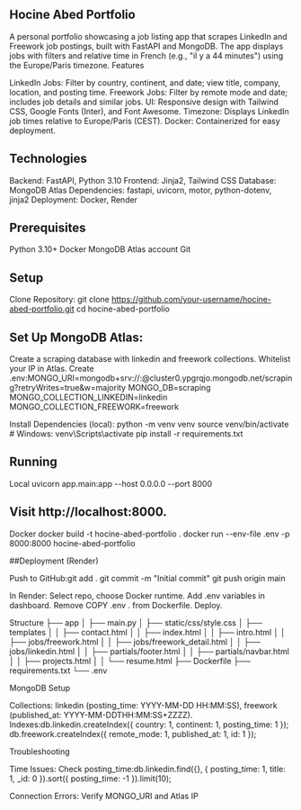## Hocine Abed Portfolio
A personal portfolio showcasing a job listing app that scrapes LinkedIn and Freework job postings, built with FastAPI and MongoDB. The app displays jobs with filters and relative time in French (e.g., "il y a 44 minutes") using the Europe/Paris timezone.
Features

LinkedIn Jobs: Filter by country, continent, and date; view title, company, location, and posting time.
Freework Jobs: Filter by remote mode and date; includes job details and similar jobs.
UI: Responsive design with Tailwind CSS, Google Fonts (Inter), and Font Awesome.
Timezone: Displays LinkedIn job times relative to Europe/Paris (CEST).
Docker: Containerized for easy deployment.

## Technologies

Backend: FastAPI, Python 3.10
Frontend: Jinja2, Tailwind CSS
Database: MongoDB Atlas
Dependencies: fastapi, uvicorn, motor, python-dotenv, jinja2
Deployment: Docker, Render

## Prerequisites

Python 3.10+
Docker
MongoDB Atlas account
Git

## Setup

Clone Repository:
git clone https://github.com/your-username/hocine-abed-portfolio.git
cd hocine-abed-portfolio


## Set Up MongoDB Atlas:

Create a scraping database with linkedin and freework collections.
Whitelist your IP in Atlas.
Create .env:MONGO_URI=mongodb+srv://<username>:<password>@cluster0.ypgrqjo.mongodb.net/scraping?retryWrites=true&w=majority
MONGO_DB=scraping
MONGO_COLLECTION_LINKEDIN=linkedin
MONGO_COLLECTION_FREEWORK=freework




Install Dependencies (local):
python -m venv venv
source venv/bin/activate  # Windows: venv\Scripts\activate
pip install -r requirements.txt



## Running
Local
uvicorn app.main:app --host 0.0.0.0 --port 8000

## Visit http://localhost:8000.
Docker
docker build -t hocine-abed-portfolio .
docker run --env-file .env -p 8000:8000 hocine-abed-portfolio

##Deployment (Render)

Push to GitHub:git add .
git commit -m "Initial commit"
git push origin main


In Render:
Select repo, choose Docker runtime.
Add .env variables in dashboard.
Remove COPY .env . from Dockerfile.
Deploy.



Structure
├── app
│   ├── main.py
│   ├── static/css/style.css
│   ├── templates
│   │   ├── contact.html
│   │   ├── index.html
│   │   ├── intro.html
│   │   ├── jobs/freework.html
│   │   ├── jobs/freework_detail.html
│   │   ├── jobs/linkedin.html
│   │   ├── partials/footer.html
│   │   ├── partials/navbar.html
│   │   ├── projects.html
│   │   └── resume.html
├── Dockerfile
├── requirements.txt
└── .env

MongoDB Setup

Collections: linkedin (posting_time: YYYY-MM-DD HH:MM:SS), freework (published_at: YYYY-MM-DDTHH:MM:SS+ZZZZ).
Indexes:db.linkedin.createIndex({ country: 1, continent: 1, posting_time: 1 });
db.freework.createIndex({ remote_mode: 1, published_at: 1, id: 1 });



Troubleshooting

Time Issues: Check posting_time:db.linkedin.find({}, { posting_time: 1, title: 1, _id: 0 }).sort({ posting_time: -1 }).limit(10);


Connection Errors: Verify MONGO_URI and Atlas IP
